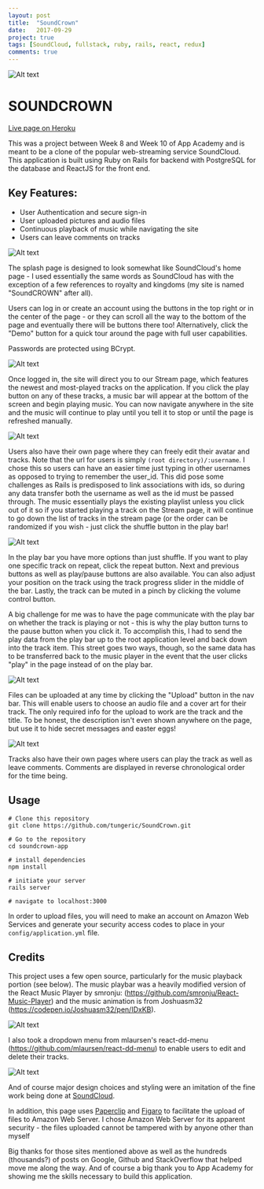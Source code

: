 ```yaml
---
layout: post
title:  "SoundCrown"
date:   2017-09-29
project: true
tags: [SoundCloud, fullstack, ruby, rails, react, redux]
comments: true
---
```


![Alt text](/assets/images/soundcrown-logo-wide.jpg "Logo")

# SOUNDCROWN

[Live page on Heroku](https://soundcrown.herokuapp.com)

This was a project between Week 8 and Week 10 of App Academy and is meant to be a clone of the popular web-streaming service SoundCloud. This application is built using Ruby on Rails for backend with PostgreSQL for the database and ReactJS for the front end.

## Key Features:

* User Authentication and secure sign-in
* User uploaded pictures and audio files
* Continuous playback of music while navigating the site
* Users can leave comments on tracks

![Alt text](/assets/images/ss1.png "ss4")

The splash page is designed to look somewhat like SoundCloud's home page - I used essentially the same words as SoundCloud has with the exception of a few references to royalty and kingdoms (my site is named "SoundCROWN" after all).

Users can log in or create an account using the buttons in the top right or in the center of the page - or they can scroll all the way to the bottom of the page and eventually there will be buttons there too! Alternatively, click the "Demo" button for a quick tour around the page with full user capabilities.

Passwords are protected using BCrypt.

![Alt text](/assets/images/ss2.png "ss4")

Once logged in, the site will direct you to our Stream page, which features the newest and most-played tracks on the application. If you click the play button on any of these tracks, a music bar will appear at the bottom of the screen and begin playing music. You can now navigate anywhere in the site and the music will continue to play until you tell it to stop or until the page is refreshed manually.


![Alt text](/assets/images/ss3.png "ss4")

Users also have their own page where they can freely edit their avatar and tracks. Note that the url for users is simply `(root directory)/:username`. I chose this so users can have an easier time just typing in other usernames as opposed to trying to remember the user_id. This did pose some challenges as Rails is predisposed to link associations with ids, so during any data transfer both the username as well as the id must be passed through. The music essentially plays the existing playlist unless you click out of it so if you started playing a track on the Stream page, it will continue to go down the list of tracks in the stream page (or the order can be randomized if you wish - just click the shuffle button in the play bar!

![Alt text](/assets/images/ss4.png "ss4")

In the play bar you have more options than just shuffle. If you want to play one specific track on repeat, click the repeat button. Next and previous buttons as well as play/pause buttons are also available. You can also adjust your position on the track using the track progress slider in the middle of the bar. Lastly, the track can be muted in a pinch by clicking the volume control button.

A big challenge for me was to have the page communicate with the play bar on whether the track is playing or not - this is why the play button turns to the pause button when you click it. To accomplish this, I had to send the play data from the play bar up to the root application level and back down into the track item. This street goes two ways, though, so the same data has to be transferred back to the music player in the event that the user clicks "play" in the page instead of on the play bar.

![Alt text](/assets/images/ss6.png "ss4")

Files can be uploaded at any time by clicking the "Upload" button in the nav bar. This will enable users to choose an audio file and a cover art for their track. The only required info for the upload to work are the track and the title. To be honest, the description isn't even shown anywhere on the page, but use it to hide secret messages and easter eggs!

![Alt text](/assets/images/ss5.png "ss4")

Tracks also have their own pages where users can play the track as well as leave comments. Comments are displayed in reverse chronological order for the time being.

## Usage

```
# Clone this repository
git clone https://github.com/tungeric/SoundCrown.git

# Go to the repository
cd soundcrown-app

# install dependencies
npm install

# initiate your server
rails server

# navigate to localhost:3000
```
In order to upload files, you will need to make an account on Amazon Web Services and generate your security access codes to place in your `config/application.yml` file.

## Credits

This project uses a few open source, particularly for the music playback portion (see below). The music playbar was a heavily modified version of the React Music Player by smronju: (https://github.com/smronju/React-Music-Player) and the music animation is from Joshuasm32 (https://codepen.io/Joshuasm32/pen/IDxKB).

![Alt text](/assets/images/ss4.png "ss4")

I also took a dropdown menu from mlaursen's react-dd-menu (https://github.com/mlaursen/react-dd-menu) to enable users to edit and delete their tracks.

![Alt text](/assets/images/ss8.png "ss4")

 And of course major design choices and styling were an imitation of the fine work being done at [SoundCloud](https://soundcloud.com/).

In addition, this page uses [Paperclip](https://github.com/thoughtbot/paperclip) and [Figaro](https://www.npmjs.com/package/figaro) to facilitate the upload of files to Amazon Web Server. I chose Amazon Web Server for its apparent security - the files uploaded cannot be tampered with by anyone other than myself

Big thanks for those sites mentioned above as well as the hundreds (thousands?) of posts on Google, Github and StackOverflow that helped move me along the way. And of course a big thank you to App Academy for showing me the skills necessary to build this application.
